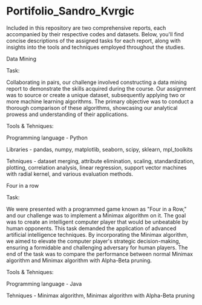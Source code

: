 # Portifolio_Sandro_Kvrgic
Included in this repository are two comprehensive reports, each accompanied by their respective codes and datasets. Below, you'll find concise descriptions of the assigned tasks for each report, along with insights into the tools and techniques employed throughout the studies.

Data Mining

Task:

Collaborating in pairs, our challenge involved constructing a data mining report to demonstrate the skills acquired during the course. Our assignment was to source or create a unique dataset, subsequently applying two or more machine learning algorithms. The primary objective was to conduct a thorough comparison of these algorithms, showcasing our analytical prowess and understanding of their applications.

Tools & Tehniques:

Programming language - Python

Libraries - pandas, numpy, matplotlib, seaborn, scipy, sklearn, mpl_toolkits

Tehniques - dataset merging, attribute elimination, scaling, standardization, plotting, correlation analysis, linear regression, support vector machines with radial kernel, and various evaluation methods.

Four in a row

Task:

We were presented with a programmed game known as "Four in a Row," and our challenge was to implement a Minimax algorithm on it. The goal was to create an intelligent computer player that would be unbeatable by human opponents. This task demanded the application of advanced artificial intelligence techniques. By incorporating the Minimax algorithm, we aimed to elevate the computer player's strategic decision-making, ensuring a formidable and challenging adversary for human players. The end of the task was to compare the performance between normal Minimax algorithm and Minimax algorithm with Alpha-Beta pruning.

Tools & Tehniques:

Programming language - Java

Tehniques - Minimax algorithm, Minimax algorithm with Alpha-Beta pruning
